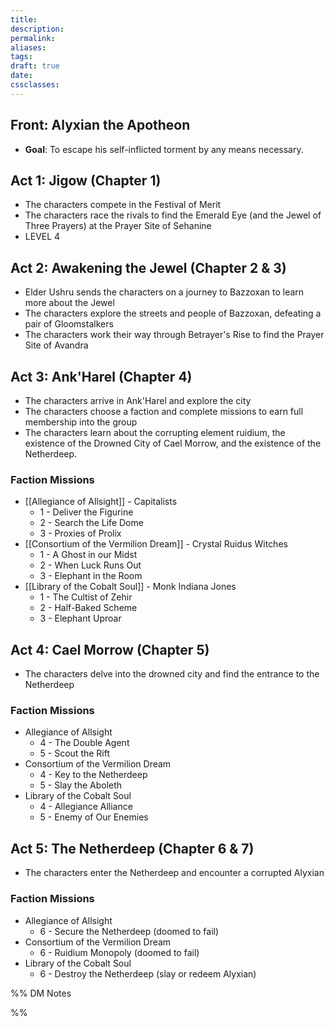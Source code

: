 ```yaml
---
title: 
description: 
permalink: 
aliases: 
tags: 
draft: true
date: 
cssclasses:
---
```

## Front: Alyxian the Apotheon

- **Goal**: To escape his self-inflicted torment by any means necessary.

## Act 1: Jigow (Chapter 1)

- The characters compete in the Festival of Merit
- The characters race the rivals to find the Emerald Eye (and the Jewel of Three Prayers) at the Prayer Site of Sehanine
- LEVEL 4

## Act 2: Awakening the Jewel (Chapter 2 & 3)

- Elder Ushru sends the characters on a journey to Bazzoxan to learn more about the Jewel
- The characters explore the streets and people of Bazzoxan, defeating a pair of Gloomstalkers
- The characters work their way through Betrayer's Rise to find the Prayer Site of Avandra

## Act 3: Ank'Harel (Chapter 4)

- The characters arrive in Ank'Harel and explore the city
- The characters choose a faction and complete missions to earn full membership into the group
- The characters learn about the corrupting element ruidium, the existence of the Drowned City of Cael Morrow, and the existence of the Netherdeep.

### Faction Missions

- [[Allegiance of Allsight]] - Capitalists
	- 1 - Deliver the Figurine
	- 2 - Search the Life Dome
	- 3 - Proxies of Prolix
- [[Consortium of the Vermilion Dream]] - Crystal Ruidus Witches
	- 1 - A Ghost in our Midst
	- 2 - When Luck Runs Out
	- 3 - Elephant in the Room
- [[Library of the Cobalt Soul]] - Monk Indiana Jones
	- 1 - The Cultist of Zehir
	- 2 - Half-Baked Scheme
	- 3 - Elephant Uproar

## Act 4: Cael Morrow (Chapter 5)

- The characters delve into the drowned city and find the entrance to the Netherdeep

### Faction Missions

- Allegiance of Allsight
	- 4 - The Double Agent
	- 5 - Scout the Rift
- Consortium of the Vermilion Dream
	- 4 - Key to the Netherdeep
	- 5 - Slay the Aboleth
- Library of the Cobalt Soul
	- 4 - Allegiance Alliance
	- 5 - Enemy of Our Enemies

## Act 5: The Netherdeep (Chapter 6 & 7)

- The characters enter the Netherdeep and encounter a corrupted Alyxian

### Faction Missions

- Allegiance of Allsight
	- 6 - Secure the Netherdeep (doomed to fail)
- Consortium of the Vermilion Dream
	- 6 - Ruidium Monopoly (doomed to fail)
- Library of the Cobalt Soul
	- 6 - Destroy the Netherdeep (slay or redeem Alyxian)

%% DM Notes



%%
